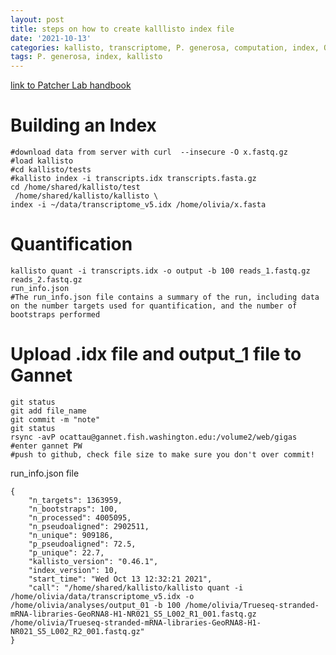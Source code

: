 ```yaml
---
layout: post
title: steps on how to create kalllisto index file
date: '2021-10-13'
categories: kallisto, transcriptome, P. generosa, computation, index, QC
tags: P. generosa, index, kallisto
---
```


[link to Patcher Lab handbook](https://pachterlab.github.io/kallisto/starting)

# Building an Index

```{bash}
#download data from server with curl  --insecure -O x.fastq.gz
#load kallisto
#cd kallisto/tests
#kallisto index -i transcripts.idx transcripts.fasta.gz
cd /home/shared/kallisto/test
 /home/shared/kallisto/kallisto \
index -i ~/data/transcriptome_v5.idx /home/olivia/x.fasta
```
# Quantification

```{bash}
kallisto quant -i transcripts.idx -o output -b 100 reads_1.fastq.gz reads_2.fastq.gz
run_info.json 
#The run_info.json file contains a summary of the run, including data on the number targets used for quantification, and the number of bootstraps performed
```
# Upload .idx file and output_1 file to Gannet

```{bash}
git status
git add file_name
git commit -m "note"
git status
rsync -avP ocattau@gannet.fish.washington.edu:/volume2/web/gigas
#enter gannet PW
#push to github, check file size to make sure you don't over commit! 
```

run_info.json file
```{}
{
	"n_targets": 1363959,
	"n_bootstraps": 100,
	"n_processed": 4005095,
	"n_pseudoaligned": 2902511,
	"n_unique": 909186,
	"p_pseudoaligned": 72.5,
	"p_unique": 22.7,
	"kallisto_version": "0.46.1",
	"index_version": 10,
	"start_time": "Wed Oct 13 12:32:21 2021",
	"call": "/home/shared/kallisto/kallisto quant -i /home/olivia/data/transcriptome_v5.idx -o /home/olivia/analyses/output_01 -b 100 /home/olivia/Trueseq-stranded-mRNA-libraries-GeoRNA8-H1-NR021_S5_L002_R1_001.fastq.gz /home/olivia/Trueseq-stranded-mRNA-libraries-GeoRNA8-H1-NR021_S5_L002_R2_001.fastq.gz"
}
```
